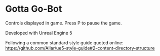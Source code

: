 # Gotta Go-Bot

Controls displayed in game. Press P to pause the game.

Developed with Unreal Engine 5

Following a common standard style guide quoted online: https://github.com/Allar/ue5-style-guide#2-content-directory-structure
